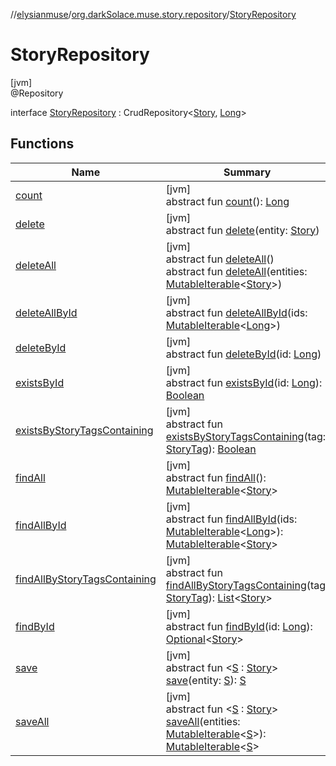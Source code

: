 //[elysianmuse](../../../index.md)/[org.darkSolace.muse.story.repository](../index.md)/[StoryRepository](index.md)

# StoryRepository

[jvm]\
@Repository

interface [StoryRepository](index.md) : CrudRepository&lt;[Story](../../org.darkSolace.muse.story.model/-story/index.md), [Long](https://kotlinlang.org/api/latest/jvm/stdlib/kotlin/-long/index.html)&gt;

## Functions

| Name | Summary |
|---|---|
| [count](../../org.darkSolace.muse.user.repository/-user-settings-repository/index.md#-1347258675%2FFunctions%2F-1216412040) | [jvm]<br>abstract fun [count](../../org.darkSolace.muse.user.repository/-user-settings-repository/index.md#-1347258675%2FFunctions%2F-1216412040)(): [Long](https://kotlinlang.org/api/latest/jvm/stdlib/kotlin/-long/index.html) |
| [delete](index.md#-63049167%2FFunctions%2F-1216412040) | [jvm]<br>abstract fun [delete](index.md#-63049167%2FFunctions%2F-1216412040)(entity: [Story](../../org.darkSolace.muse.story.model/-story/index.md)) |
| [deleteAll](../../org.darkSolace.muse.user.repository/-user-settings-repository/index.md#87931462%2FFunctions%2F-1216412040) | [jvm]<br>abstract fun [deleteAll](../../org.darkSolace.muse.user.repository/-user-settings-repository/index.md#87931462%2FFunctions%2F-1216412040)()<br>abstract fun [deleteAll](index.md#1982038708%2FFunctions%2F-1216412040)(entities: [MutableIterable](https://kotlinlang.org/api/latest/jvm/stdlib/kotlin.collections/-mutable-iterable/index.html)&lt;[Story](../../org.darkSolace.muse.story.model/-story/index.md)&gt;) |
| [deleteAllById](../../org.darkSolace.muse.user.repository/-user-settings-repository/index.md#897308593%2FFunctions%2F-1216412040) | [jvm]<br>abstract fun [deleteAllById](../../org.darkSolace.muse.user.repository/-user-settings-repository/index.md#897308593%2FFunctions%2F-1216412040)(ids: [MutableIterable](https://kotlinlang.org/api/latest/jvm/stdlib/kotlin.collections/-mutable-iterable/index.html)&lt;[Long](https://kotlinlang.org/api/latest/jvm/stdlib/kotlin/-long/index.html)&gt;) |
| [deleteById](../../org.darkSolace.muse.user.repository/-user-settings-repository/index.md#-1865927624%2FFunctions%2F-1216412040) | [jvm]<br>abstract fun [deleteById](../../org.darkSolace.muse.user.repository/-user-settings-repository/index.md#-1865927624%2FFunctions%2F-1216412040)(id: [Long](https://kotlinlang.org/api/latest/jvm/stdlib/kotlin/-long/index.html)) |
| [existsById](../../org.darkSolace.muse.user.repository/-user-settings-repository/index.md#-1245749783%2FFunctions%2F-1216412040) | [jvm]<br>abstract fun [existsById](../../org.darkSolace.muse.user.repository/-user-settings-repository/index.md#-1245749783%2FFunctions%2F-1216412040)(id: [Long](https://kotlinlang.org/api/latest/jvm/stdlib/kotlin/-long/index.html)): [Boolean](https://kotlinlang.org/api/latest/jvm/stdlib/kotlin/-boolean/index.html) |
| [existsByStoryTagsContaining](exists-by-story-tags-containing.md) | [jvm]<br>abstract fun [existsByStoryTagsContaining](exists-by-story-tags-containing.md)(tag: [StoryTag](../../org.darkSolace.muse.story.model/-story-tag/index.md)): [Boolean](https://kotlinlang.org/api/latest/jvm/stdlib/kotlin/-boolean/index.html) |
| [findAll](../../org.darkSolace.muse.user.repository/-user-settings-repository/index.md#432803092%2FFunctions%2F-1216412040) | [jvm]<br>abstract fun [findAll](../../org.darkSolace.muse.user.repository/-user-settings-repository/index.md#432803092%2FFunctions%2F-1216412040)(): [MutableIterable](https://kotlinlang.org/api/latest/jvm/stdlib/kotlin.collections/-mutable-iterable/index.html)&lt;[Story](../../org.darkSolace.muse.story.model/-story/index.md)&gt; |
| [findAllById](../../org.darkSolace.muse.user.repository/-user-settings-repository/index.md#-2014544349%2FFunctions%2F-1216412040) | [jvm]<br>abstract fun [findAllById](../../org.darkSolace.muse.user.repository/-user-settings-repository/index.md#-2014544349%2FFunctions%2F-1216412040)(ids: [MutableIterable](https://kotlinlang.org/api/latest/jvm/stdlib/kotlin.collections/-mutable-iterable/index.html)&lt;[Long](https://kotlinlang.org/api/latest/jvm/stdlib/kotlin/-long/index.html)&gt;): [MutableIterable](https://kotlinlang.org/api/latest/jvm/stdlib/kotlin.collections/-mutable-iterable/index.html)&lt;[Story](../../org.darkSolace.muse.story.model/-story/index.md)&gt; |
| [findAllByStoryTagsContaining](find-all-by-story-tags-containing.md) | [jvm]<br>abstract fun [findAllByStoryTagsContaining](find-all-by-story-tags-containing.md)(tag: [StoryTag](../../org.darkSolace.muse.story.model/-story-tag/index.md)): [List](https://kotlinlang.org/api/latest/jvm/stdlib/kotlin.collections/-list/index.html)&lt;[Story](../../org.darkSolace.muse.story.model/-story/index.md)&gt; |
| [findById](../../org.darkSolace.muse.user.repository/-user-settings-repository/index.md#635093510%2FFunctions%2F-1216412040) | [jvm]<br>abstract fun [findById](../../org.darkSolace.muse.user.repository/-user-settings-repository/index.md#635093510%2FFunctions%2F-1216412040)(id: [Long](https://kotlinlang.org/api/latest/jvm/stdlib/kotlin/-long/index.html)): [Optional](https://docs.oracle.com/javase/8/docs/api/java/util/Optional.html)&lt;[Story](../../org.darkSolace.muse.story.model/-story/index.md)&gt; |
| [save](index.md#1565104191%2FFunctions%2F-1216412040) | [jvm]<br>abstract fun &lt;[S](index.md#1565104191%2FFunctions%2F-1216412040) : [Story](../../org.darkSolace.muse.story.model/-story/index.md)&gt; [save](index.md#1565104191%2FFunctions%2F-1216412040)(entity: [S](index.md#1565104191%2FFunctions%2F-1216412040)): [S](index.md#1565104191%2FFunctions%2F-1216412040) |
| [saveAll](index.md#1613523942%2FFunctions%2F-1216412040) | [jvm]<br>abstract fun &lt;[S](index.md#1613523942%2FFunctions%2F-1216412040) : [Story](../../org.darkSolace.muse.story.model/-story/index.md)&gt; [saveAll](index.md#1613523942%2FFunctions%2F-1216412040)(entities: [MutableIterable](https://kotlinlang.org/api/latest/jvm/stdlib/kotlin.collections/-mutable-iterable/index.html)&lt;[S](index.md#1613523942%2FFunctions%2F-1216412040)&gt;): [MutableIterable](https://kotlinlang.org/api/latest/jvm/stdlib/kotlin.collections/-mutable-iterable/index.html)&lt;[S](index.md#1613523942%2FFunctions%2F-1216412040)&gt; |
